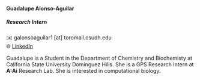 #### Guadalupe Alonso-Aguilar

##### Research Intern  

✉️  galonsoaguilar1 [at] toromail.csudh.edu  
🌐 [LinkedIn](https://www.linkedin.com/company/aai-research-lab)  

Guadalupe is a Student in the Department of Chemistry and Biochemisty at California State University Dominguez Hills.
She is a GPS Research Intern at **A:Ai** Research Lab.
She is interested in computational biology. 




